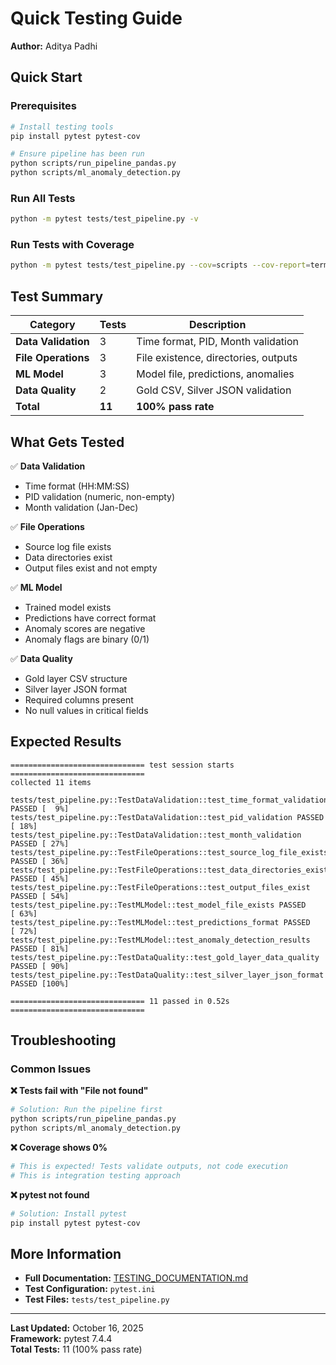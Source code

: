 # Quick Testing Guide

**Author:** Aditya Padhi

## Quick Start

### Prerequisites
```bash
# Install testing tools
pip install pytest pytest-cov

# Ensure pipeline has been run
python scripts/run_pipeline_pandas.py
python scripts/ml_anomaly_detection.py
```

### Run All Tests
```bash
python -m pytest tests/test_pipeline.py -v
```

### Run Tests with Coverage
```bash
python -m pytest tests/test_pipeline.py --cov=scripts --cov-report=term-missing -v
```

## Test Summary

| Category | Tests | Description |
|----------|-------|-------------|
| **Data Validation** | 3 | Time format, PID, Month validation |
| **File Operations** | 3 | File existence, directories, outputs |
| **ML Model** | 3 | Model file, predictions, anomalies |
| **Data Quality** | 2 | Gold CSV, Silver JSON validation |
| **Total** | **11** | **100% pass rate** |

## What Gets Tested

✅ **Data Validation**
- Time format (HH:MM:SS)
- PID validation (numeric, non-empty)
- Month validation (Jan-Dec)

✅ **File Operations**
- Source log file exists
- Data directories exist
- Output files exist and not empty

✅ **ML Model**
- Trained model exists
- Predictions have correct format
- Anomaly scores are negative
- Anomaly flags are binary (0/1)

✅ **Data Quality**
- Gold layer CSV structure
- Silver layer JSON format
- Required columns present
- No null values in critical fields

## Expected Results

```
============================== test session starts ==============================
collected 11 items

tests/test_pipeline.py::TestDataValidation::test_time_format_validation PASSED [  9%]
tests/test_pipeline.py::TestDataValidation::test_pid_validation PASSED   [ 18%]
tests/test_pipeline.py::TestDataValidation::test_month_validation PASSED [ 27%]
tests/test_pipeline.py::TestFileOperations::test_source_log_file_exists PASSED [ 36%]
tests/test_pipeline.py::TestFileOperations::test_data_directories_exist PASSED [ 45%]
tests/test_pipeline.py::TestFileOperations::test_output_files_exist PASSED [ 54%]
tests/test_pipeline.py::TestMLModel::test_model_file_exists PASSED       [ 63%]
tests/test_pipeline.py::TestMLModel::test_predictions_format PASSED      [ 72%]
tests/test_pipeline.py::TestMLModel::test_anomaly_detection_results PASSED [ 81%]
tests/test_pipeline.py::TestDataQuality::test_gold_layer_data_quality PASSED [ 90%]
tests/test_pipeline.py::TestDataQuality::test_silver_layer_json_format PASSED [100%]

============================== 11 passed in 0.52s ==============================
```

## Troubleshooting

### Common Issues

**❌ Tests fail with "File not found"**
```bash
# Solution: Run the pipeline first
python scripts/run_pipeline_pandas.py
python scripts/ml_anomaly_detection.py
```

**❌ Coverage shows 0%**
```bash
# This is expected! Tests validate outputs, not code execution
# This is integration testing approach
```

**❌ pytest not found**
```bash
# Solution: Install pytest
pip install pytest pytest-cov
```

## More Information

- **Full Documentation:** [TESTING_DOCUMENTATION.md](TESTING_DOCUMENTATION.md)
- **Test Configuration:** `pytest.ini`
- **Test Files:** `tests/test_pipeline.py`

---

**Last Updated:** October 16, 2025  
**Framework:** pytest 7.4.4  
**Total Tests:** 11 (100% pass rate)
